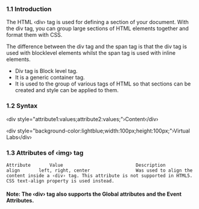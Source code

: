 
### 1.1 Introduction
The HTML ‹div› tag is used for defining a section of your document. With the div tag, you can group large sections of HTML elements together and format them with CSS.

The difference between the div tag and the span tag is that the div tag is used with blocklevel elements whilst the span tag is used with inline elements.<br>
- Div tag is Block level tag.<br>
- It is a generic container tag.<br>
- It is used to the group of various tags of HTML so that sections can be created and style can be applied to them.

### 1.2 Syntax


‹div style="attribute1:values;attribute2:values;"›Content‹/div›


‹div style="background-color:lightblue;width:100px;height:100px;"›Virtual Labs‹/div›


### 1.3 Attributes of ‹img› tag

 	Attribute		Value	  						Description
  	align		left, right, center					Was used to align the content inside a ‹div› tag. This attribute is not supported in HTML5. CSS text-align property is used instead.
  	
  
#### Note: The ‹div› tag also supports the Global attributes and the Event Attributes.
 
    	
  	 
  	  
  
  
